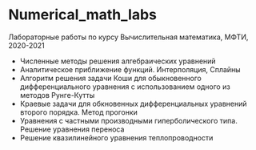 # Numerical_math_labs
Лабораторные работы по курсу Вычислительная математика, МФТИ, 2020-2021
 * Численные методы решения алгебраических уравнений
 * Аналитическое приближение функций. Интерполяция, Сплайны
 * Алгоритм решения задачи Коши для обыкновенного дифференциального уравнения с использованием одного из методов Рунге-Кутты
 * Краевые задачи для обкновенных дифференциальных уравнений второго порядка. Метод прогонки
 * Уравнения с частными производными гиперболического типа. Решение уравнения переноса
 * Решение квазилинейного уравнения теплопроводности
